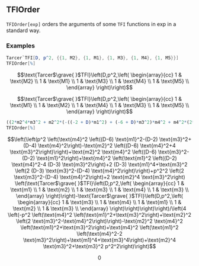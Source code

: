 ##  TFIOrder 

`TFIOrder[exp]` orders the arguments of some `TFI` functions in exp in a standard way.

###  Examples 

```mathematica
Tarcer`TFI[D, p^2, {{1, M2}, {1, M1}, {1, M3}, {1, M4}, {1, M5}}]
TFIOrder[%]
```

$$\text{Tarcer$\grave{ }$TFI}\left(D,p^2,\left(
\begin{array}{cc}
 1 & \text{M2} \\
 1 & \text{M1} \\
 1 & \text{M3} \\
 1 & \text{M4} \\
 1 & \text{M5} \\
\end{array}
\right)\right)$$

$$\text{Tarcer$\grave{ }$TFI}\left(D,p^2,\left(
\begin{array}{cc}
 1 & \text{M1} \\
 1 & \text{M2} \\
 1 & \text{M4} \\
 1 & \text{M3} \\
 1 & \text{M5} \\
\end{array}
\right)\right)$$

```mathematica
((2*m2^4*m3^2 + m2^2*(-((-2 + D)*m1^2) + (-6 + D)*m3^2)*m4^2 + m4^2*(2*(-3 + D)*m1^4 + m3^2*(2*(-3 + D)*m3^2 - (-4 + D)*m4^2) + m1^2*(-4*(-3 + D)*m3^2 + (-2 + D)*m4^2)) + (-(m2^2*(4*m3^2 + (-6 + D)*m4^2)) + m4^2*((-6 + D)*m1^2 - (-2 + D)*m3^2 + (-4 + D)*m4^2))*SPD[p, p] + (2*m3^2 - (-4 + D)*m4^2)*SPD[p, p]^2)*(Tarcer`TFI[D,SPD[p, p], {{1, m1}, {1, m2}, {1, m3}, {1, m4}, {1, m3}}] - Tarcer`TFI[D, SPD[p, p], {{1, m3}, {1, m4}, {1, m1}, {1, m2}, {1, m3}}]))/(4*(m2^4*m3^2 - m2^2*(m1^2 + m3^2)*m4^2 + m4^2*(m1^4 + m3^4 + m1^2*(-2*m3^2 + m4^2)) - ((m1^2 + m3^2)*m4^2 + m2^2*(2*m3^2 - m4^2))*SPD[p, p] + m3^2*SPD[p, p]^2))
TFIOrder[%]
```

$$\left(\left(p^2 \left(\text{m4}^2 \left((D-6) \text{m1}^2-(D-2) \text{m3}^2+(D-4) \text{m4}^2\right)-\text{m2}^2 \left((D-6) \text{m4}^2+4 \text{m3}^2\right)\right)+\text{m2}^2 \text{m4}^2 \left((D-6) \text{m3}^2-(D-2) \text{m1}^2\right)+\text{m4}^2 \left(\text{m1}^2 \left((D-2) \text{m4}^2-4 (D-3) \text{m3}^2\right)+2 (D-3) \text{m1}^4+\text{m3}^2 \left(2 (D-3) \text{m3}^2-(D-4) \text{m4}^2\right)\right)+p^2^2 \left(2 \text{m3}^2-(D-4) \text{m4}^2\right)+2 \text{m2}^4 \text{m3}^2\right) \left(\text{Tarcer$\grave{ }$TFI}\left(D,p^2,\left(
\begin{array}{cc}
 1 & \text{m1} \\
 1 & \text{m2} \\
 1 & \text{m3} \\
 1 & \text{m4} \\
 1 & \text{m3} \\
\end{array}
\right)\right)-\text{Tarcer$\grave{ }$TFI}\left(D,p^2,\left(
\begin{array}{cc}
 1 & \text{m3} \\
 1 & \text{m4} \\
 1 & \text{m1} \\
 1 & \text{m2} \\
 1 & \text{m3} \\
\end{array}
\right)\right)\right)\right)/\left(4 \left(-p^2 \left(\text{m4}^2 \left(\text{m1}^2+\text{m3}^2\right)+\text{m2}^2 \left(2 \text{m3}^2-\text{m4}^2\right)\right)-\text{m2}^2 \text{m4}^2 \left(\text{m1}^2+\text{m3}^2\right)+\text{m4}^2 \left(\text{m1}^2 \left(\text{m4}^2-2 \text{m3}^2\right)+\text{m1}^4+\text{m3}^4\right)+\text{m2}^4 \text{m3}^2+\text{m3}^2 p^2^2\right)\right)$$

$$0$$